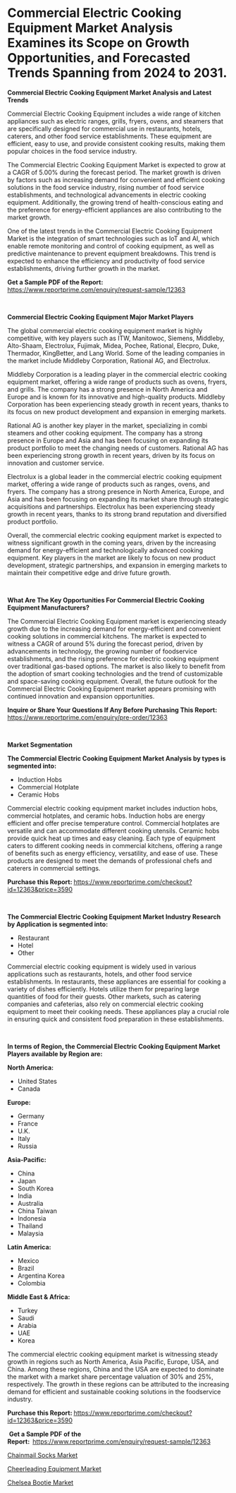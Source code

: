 <p><h1>Commercial Electric Cooking Equipment Market Analysis Examines its Scope on Growth Opportunities, and Forecasted Trends Spanning from 2024 to 2031.</h1></p><p><strong>Commercial Electric Cooking Equipment Market Analysis and Latest Trends</strong></p>
<p><p>Commercial Electric Cooking Equipment includes a wide range of kitchen appliances such as electric ranges, grills, fryers, ovens, and steamers that are specifically designed for commercial use in restaurants, hotels, caterers, and other food service establishments. These equipment are efficient, easy to use, and provide consistent cooking results, making them popular choices in the food service industry.</p><p>The Commercial Electric Cooking Equipment Market is expected to grow at a CAGR of 5.00% during the forecast period. The market growth is driven by factors such as increasing demand for convenient and efficient cooking solutions in the food service industry, rising number of food service establishments, and technological advancements in electric cooking equipment. Additionally, the growing trend of health-conscious eating and the preference for energy-efficient appliances are also contributing to the market growth.</p><p>One of the latest trends in the Commercial Electric Cooking Equipment Market is the integration of smart technologies such as IoT and AI, which enable remote monitoring and control of cooking equipment, as well as predictive maintenance to prevent equipment breakdowns. This trend is expected to enhance the efficiency and productivity of food service establishments, driving further growth in the market.</p></p>
<p><strong>Get a Sample PDF of the Report:&nbsp;</strong> <a href="https://www.reportprime.com/enquiry/request-sample/12363">https://www.reportprime.com/enquiry/request-sample/12363</a></p>
<p>&nbsp;</p>
<p><strong>Commercial Electric Cooking Equipment Major Market Players</strong></p>
<p><p>The global commercial electric cooking equipment market is highly competitive, with key players such as ITW, Manitowoc, Siemens, Middleby, Alto-Shaam, Electrolux, Fujimak, Midea, Pochee, Rational, Elecpro, Duke, Thermador, KingBetter, and Lang World. Some of the leading companies in the market include Middleby Corporation, Rational AG, and Electrolux.</p><p>Middleby Corporation is a leading player in the commercial electric cooking equipment market, offering a wide range of products such as ovens, fryers, and grills. The company has a strong presence in North America and Europe and is known for its innovative and high-quality products. Middleby Corporation has been experiencing steady growth in recent years, thanks to its focus on new product development and expansion in emerging markets.</p><p>Rational AG is another key player in the market, specializing in combi steamers and other cooking equipment. The company has a strong presence in Europe and Asia and has been focusing on expanding its product portfolio to meet the changing needs of customers. Rational AG has been experiencing strong growth in recent years, driven by its focus on innovation and customer service.</p><p>Electrolux is a global leader in the commercial electric cooking equipment market, offering a wide range of products such as ranges, ovens, and fryers. The company has a strong presence in North America, Europe, and Asia and has been focusing on expanding its market share through strategic acquisitions and partnerships. Electrolux has been experiencing steady growth in recent years, thanks to its strong brand reputation and diversified product portfolio.</p><p>Overall, the commercial electric cooking equipment market is expected to witness significant growth in the coming years, driven by the increasing demand for energy-efficient and technologically advanced cooking equipment. Key players in the market are likely to focus on new product development, strategic partnerships, and expansion in emerging markets to maintain their competitive edge and drive future growth.</p></p>
<p>&nbsp;</p>
<p><strong>What Are The Key Opportunities For Commercial Electric Cooking Equipment Manufacturers?</strong></p>
<p><p>The Commercial Electric Cooking Equipment market is experiencing steady growth due to the increasing demand for energy-efficient and convenient cooking solutions in commercial kitchens. The market is expected to witness a CAGR of around 5% during the forecast period, driven by advancements in technology, the growing number of foodservice establishments, and the rising preference for electric cooking equipment over traditional gas-based options. The market is also likely to benefit from the adoption of smart cooking technologies and the trend of customizable and space-saving cooking equipment. Overall, the future outlook for the Commercial Electric Cooking Equipment market appears promising with continued innovation and expansion opportunities.</p></p>
<p><strong>Inquire or Share Your Questions If Any Before Purchasing This Report:</strong> <a href="https://www.reportprime.com/enquiry/pre-order/12363">https://www.reportprime.com/enquiry/pre-order/12363</a></p>
<p>&nbsp;</p>
<p><strong>Market Segmentation</strong></p>
<p><strong>The Commercial Electric Cooking Equipment Market Analysis by types is segmented into:</strong></p>
<p><ul><li>Induction Hobs</li><li>Commercial Hotplate</li><li>Ceramic Hobs</li></ul></p>
<p><p>Commercial electric cooking equipment market includes induction hobs, commercial hotplates, and ceramic hobs. Induction hobs are energy efficient and offer precise temperature control. Commercial hotplates are versatile and can accommodate different cooking utensils. Ceramic hobs provide quick heat up times and easy cleaning. Each type of equipment caters to different cooking needs in commercial kitchens, offering a range of benefits such as energy efficiency, versatility, and ease of use. These products are designed to meet the demands of professional chefs and caterers in commercial settings.</p></p>
<p><strong>Purchase this Report:&nbsp;</strong><a href="https://www.reportprime.com/checkout?id=12363&price=3590">https://www.reportprime.com/checkout?id=12363&price=3590</a></p>
<p>&nbsp;</p>
<p><strong>The Commercial Electric Cooking Equipment Market Industry Research by Application is segmented into:</strong></p>
<p><ul><li>Restaurant</li><li>Hotel</li><li>Other</li></ul></p>
<p><p>Commercial electric cooking equipment is widely used in various applications such as restaurants, hotels, and other food service establishments. In restaurants, these appliances are essential for cooking a variety of dishes efficiently. Hotels utilize them for preparing large quantities of food for their guests. Other markets, such as catering companies and cafeterias, also rely on commercial electric cooking equipment to meet their cooking needs. These appliances play a crucial role in ensuring quick and consistent food preparation in these establishments.</p></p>
<p>&nbsp;</p>
<p><strong>In terms of Region, the Commercial Electric Cooking Equipment Market Players available by Region are:</strong></p>
<p>
    <p> <strong> North America: </strong>
        <ul>
            <li>United States</li>
            <li>Canada</li>
        </ul>
        </p> 
    <p> <strong> Europe: </strong>
        <ul>
            <li>Germany</li>
            <li>France</li>
            <li>U.K.</li>
            <li>Italy</li>
            <li>Russia</li>
        </ul>
        </p> 
    <p> <strong> Asia-Pacific: </strong>
        <ul>
            <li>China</li>
            <li>Japan</li>
            <li>South Korea</li>
            <li>India</li>
            <li>Australia</li>
            <li>China Taiwan</li>
            <li>Indonesia</li>
            <li>Thailand</li>
            <li>Malaysia</li>
        </ul>
        </p> 
    <p> <strong> Latin America: </strong>
        <ul>
            <li>Mexico</li>
            <li>Brazil</li>
            <li>Argentina Korea</li>
            <li>Colombia</li>
        </ul>
        </p> 
    <p> <strong> Middle East & Africa: </strong>
        <ul>
            <li>Turkey</li>
            <li>Saudi</li>
            <li>Arabia</li>
            <li>UAE</li>
            <li>Korea</li>
        </ul>
    </p>
    </p>
<p><p>The commercial electric cooking equipment market is witnessing steady growth in regions such as North America, Asia Pacific, Europe, USA, and China. Among these regions, China and the USA are expected to dominate the market with a market share percentage valuation of 30% and 25%, respectively. The growth in these regions can be attributed to the increasing demand for efficient and sustainable cooking solutions in the foodservice industry.</p></p>
<p><strong>Purchase this Report: </strong><a href="https://www.reportprime.com/checkout?id=12363&price=3590">https://www.reportprime.com/checkout?id=12363&price=3590</a></p>
<p>&nbsp;<strong>Get a Sample PDF of the Report:&nbsp;&nbsp;</strong><a href="https://www.reportprime.com/enquiry/request-sample/12363">https://www.reportprime.com/enquiry/request-sample/12363</a></p>
<p><strong></strong></p>
<p><p><a href="https://github.com/singletonthaxterkelliehr2df/Market-Research-Report-List-1/blob/main/chainmail-socks-market.md">Chainmail Socks Market</a></p><p><a href="https://github.com/RichRobinson5/Market-Research-Report-List-4/blob/main/cheerleading-equipment-market.md">Cheerleading Equipment Market</a></p><p><a href="https://github.com/gdfhhhj/Market-Research-Report-List-3/blob/main/chelsea-bootie-market.md">Chelsea Bootie Market</a></p></p>